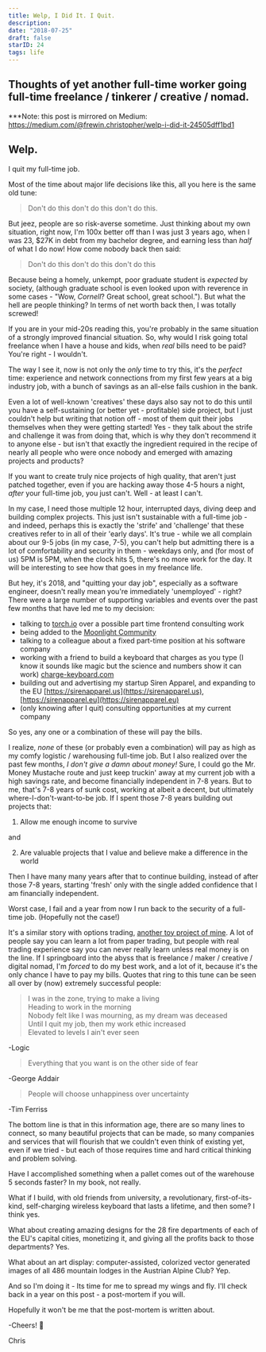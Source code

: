 ```yaml
---
title: Welp, I Did It. I Quit.
description:
date: "2018-07-25"
draft: false
starID: 24
tags: life
---
```


## Thoughts of yet another full-time worker going full-time freelance / tinkerer / creative / nomad.

\*\*\*Note: this post is mirrored on Medium: https://medium.com/@frewin.christopher/welp-i-did-it-24505dff1bd1

## Welp.

I quit my full-time job.

Most of the time about major life decisions like this, all you here is the same old tune:

> Don't do this don't do this don't do this. 

But jeez, people are so risk-averse sometime. Just thinking about my own situation, right now, I'm 100x better off than I was just 3 years ago, when I was 23, $27K in debt from my bachelor degree, and earning less than _half_ of what I do now! How come nobody back then said:

> Don't do this don't do this don't do this

Because being a homely, unkempt, poor graduate student is _expected_ by society, (although graduate school is even looked upon with reverence in some cases - "Wow, _Cornell_? Great school, great school."). But what the hell are people thinking? In terms of net worth back then, I was totally screwed!

If you are in your mid-20s reading this, you're probably in the same situation of a strongly improved financial situation. So, why would I risk going total freelance when I have a house and kids, when _real_ bills need to be paid? You're right - I wouldn't. 

The way I see it, now is not only the _only_ time to try this, it's the _perfect_ time: experience and network connections from my first few years at a big industry job, with a bunch of savings as an all-else fails cushion in the bank.

Even a lot of well-known 'creatives' these days also say not to do this until you have a self-sustaining (or better yet - profitable) side project, but I just couldn't help but writing that notion off - most of them quit their jobs themselves when they were getting started! Yes - they talk about the strife and challenge it was from doing that, which is why they don't recommend it to anyone else - but isn't that exactly the ingredient required in the recipe of nearly all people who were once nobody and emerged with amazing projects and products? 

If you want to create truly nice projects of high quality, that aren't just patched together, even if you are hacking away those 4-5 hours a night, _after_ your full-time job, you just can't. Well - at least I can't. 

In my case, I need those multiple 12 hour, interrupted days, diving deep and building complex projects. This just isn't sustainable with a full-time job - and indeed, perhaps this is exactly the 'strife' and 'challenge' that these creatives refer to in all of their 'early days'. It's true - while we all complain about our 9-5 jobs (in my case, 7-5), you can't help but admitting there is a lot of comfortability and security in them - weekdays only, and (for most of us) 5PM is 5PM, when the clock hits 5, there's no more work for the day. It will be interesting to see how that goes in my freelance life.

But hey, it's 2018, and "quitting your day job", especially as a software engineer, doesn't really mean you're immediately 'unemployed' - right? There were a large number of supporting variables and events over the past few months that have led me to my decision:

- talking to [torch.io](torch.io) over a possible part time frontend consulting work
- being added to the [Moonlight Community](moonlightwork.com)
- talking to a colleague about a fixed part-time position at his software company
- working with a friend to build a keyboard that charges as you type (I know it sounds like magic but the science and numbers show it can work) [charge-keyboard.com](https://charge-keyboard.com)
- building out and advertising my startup Siren Apparel, and expanding to the EU [https://sirenapparel.us](https://sirenapparel.us), [https://sirenapparel.eu](https://sirenapparel.eu)
- (only knowing after I quit) consulting opportunities at my current company

So yes, any one or a combination of these will pay the bills.

I realize, _none_ of these (or probably even a combination) will pay as high as my comfy logistic / warehousing full-time job. But I also realized over the past few months, _I don't give a damn about money!_ Sure, I could go the Mr. Money Mustache route and just keep truckin' away at my current job with a high savings rate, and become financially independent in 7-8 years. But to me, that's 7-8 years of sunk cost, working at albeit a decent, but ultimately where-I-don't-want-to-be job. If I spent those 7-8 years building out projects that:

1. Allow me enough income to survive

and 

2. Are valuable projects that I value and believe make a difference in the world

Then I have many many years after that to continue building, instead of after those 7-8 years, starting 'fresh' only with the single added confidence that I am financially independent. 

Worst case, I fail and a year from now I run back to the security of a full-time job. (Hopefully not the case!)

It's a similar story with options trading, [another toy project of mine](https://medium.com/@frewin.christopher/i-set-aside-1000-to-learn-options-trading-b32bf47db656). A lot of people say you can learn a lot from paper trading, but people with real trading experience say you can never really learn unless real money is on the line. If I springboard into the abyss that is freelance / maker / creative / digital nomad, I'm _forced_ to do my best work, and a lot of it, because it's the only chance I have to pay my bills. Quotes that ring to this tune can be seen all over by (now) extremely successful people:

> I was in the zone, trying to make a living<br/>
Heading to work in the morning<br/>
Nobody felt like I was mourning, as my dream was deceased<br/>
Until I quit my job, then my work ethic increased<br/>
Elevated to levels I ain't ever seen

-Logic

> Everything that you want is on the other side of fear

-George Addair

> People will choose unhappiness over uncertainty

-Tim Ferriss

The bottom line is that in this information age, there are so many lines to connect, so many beautiful projects that can be made, so many companies and services that will flourish that we couldn't even think of existing yet, even if we tried - but each of those requires time and hard critical thinking and problem solving. 

Have I accomplished something when a pallet comes out of the warehouse 5 seconds faster? In my book, not really. 

What if I build, with old friends from university, a revolutionary, first-of-its-kind, self-charging wireless keyboard that lasts a lifetime, and then some? I think yes. 

What about creating amazing designs for the 28 fire departments of each of the EU's capital cities, monetizing it, and giving all the profits back to those departments? Yes.

What about an art display: computer-assisted, colorized vector generated images of all 486 mountain lodges in the Austrian Alpine Club? Yep.

And so I'm doing it - Its time for me to spread my wings and fly. I'll check back in a year on this post - a post-mortem if you will. 

Hopefully it won't be me that the post-mortem is written about.

-Cheers! 🍺

Chris




